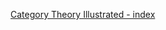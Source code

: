 [Category Theory Illustrated - index](https://boris-marinov.github.io/category-theory-illustrated/)
